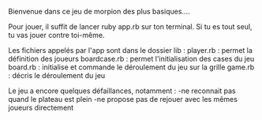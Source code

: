 Bienvenue dans ce jeu de morpion des plus basiques....

Pour jouer, il suffit de lancer ruby app.rb sur ton terminal. Si tu es tout seul, tu vas jouer contre toi-même.

Les fichiers appelés par l'app sont dans le dossier lib : 
	player.rb : permet la définition des joueurs
	boardcase.rb : permet l'initialisation des cases du jeu
	board.rb : initialise et commande le déroulement du jeu sur la grille
	game.rb : décris le déroulement du jeu 

Le jeu a encore quelques défaillances, notamment :
	-ne reconnait pas quand le plateau est plein
	-ne propose pas de rejouer avec les mêmes joueurs directement